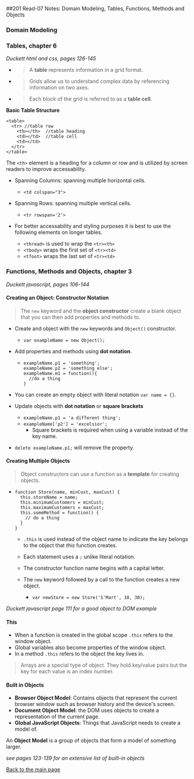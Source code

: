##201 Read-07 Notes: Domain Modeling, Tables, Functions, Methods and Objects

### Domain Modeling


### Tables, chapter 6
*Duckett html and css, pages 126-145*

+ > A **table** represents information in a grid format.
+ > Grids allow us to understand complex data by referencing information on two axes.
+ > Each block of the grid is referred to as a **table cell**.

**Basic Table Structure**
```
<table>
  <tr> //table row
    <th></th>  //table heading
    <td></td>  //table cell
    <td></td>  
  </tr>
</table>
```
The `<th>` element is a heading for a column or row and is utilized by screen readers to improve accessability.

+ Spanning Columns: spanning multiple horizontal cells.
  + `<td colspan="3">` 
+ Spanning Rows: spanning multiple vertical cells.
  + `<tr rowspan='2'>`

+ For better accessability and styling purposes it is best to use the following elements on longer tables.
  + `<thread>` is used to wrap the `<tr><th>`
  + `<tbody>` wraps the first set of `<tr><td>`
  + `<tfoot>` wraps the last set of `<tr><td>`


### Functions, Methods and Objects, chapter 3
*Duckett javascript, pages 106-144*

#### Creating an Object: Constructor Notation

> The `new` keyword and the **object constructor** create a blank object that you can then add properties and methods to.
  + Create and object with the `new` keywords and `Object()` constructor.
    + `var exampleName = new Object();`
  + Add properties and methods using **dot notation**.
    + ```
      exampleName.p1 = 'something';
      exampleName.p2 = 'something else';
      exampleName.m1 = function(){
        //do a thing
      }
      ```
+ You can create an empty object with literal notation `var name = {}`.

+ Update objects with **dot notation** or **square brackets**
  + `exampleName.p1 = 'a different thing';`
  + `exampleName['p2'] = 'excelsior';`
    + Square brackets is required when using a variable instead of the key name.
+ `delete exampleName.p1;` will remove the property.

#### Creating Multiple Objects

> Object constructors can use a function as a **template** for creating objects.

+ ```
  function Store(name, minCust, maxCust) {
    this.storeName = name;
    this.minimumCustomers = minCust;
    this.maximumCustomers = maxCust;
    this.someMethod = function() {
      // do a thing
    }
  }
  ```
  + `.this` is used instead of the object name to indicate the key belongs to the object that *this* function creates.
  + Each statement uses a `;` unlike literal notation.
  + The constructor function name begins with a capital letter.

  + The `new` keyword followed by a call to the function creates a new object.
    + `var newStore = new Store('S'Mart', 10, 30);`

*Duckett javascript page 111 for a good object to DOM example*

#### This

+ When a function is created in the global scope `.this` refers to the window object.
+ Global variables also become properties of the window object.
+ In a method `.this` refers to the object the key lives in.

> Arrays are a special type of object.  They hold key/value pairs but the key for each value is an index number.

#### Built in Objects
+ **Browser Object Model**: Contains objects that represent the current browser window such as browser history and the device's screen.
+ **Document Object Model**: the DOM uses objects to create a representation of the current page.
+ **Global JavaScript Objects**: Things that JavaScript needs to create a model of.

An **Object Model** is a group of objects that form a model of something larger.

*see pages 123-139 for an extensive list of built-in objects*


[Back to the main page](../README.md)